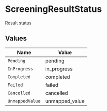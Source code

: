 # ScreeningResultStatus

Result status


## Values

| Name            | Value           |
| --------------- | --------------- |
| `Pending`       | pending         |
| `InProgress`    | in_progress     |
| `Completed`     | completed       |
| `Failed`        | failed          |
| `Cancelled`     | cancelled       |
| `UnmappedValue` | unmapped_value  |